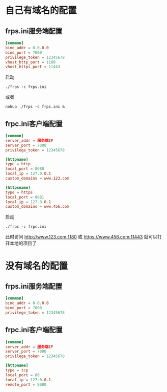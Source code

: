 # 自己有域名的配置

## frps.ini服务端配置
```conf
[common]
bind_addr = 0.0.0.0
bind_port = 7000
privilege_token = 12345678
vhost_http_port = 1180
vhost_https_port = 11443
```
启动
```
./frps -c frps.ini
```
或者
```
nohup ./frps -c frps.ini &
```

## frpc.ini客户端配置
```conf
[common]
server_addr = 服务端IP
server_port = 7000
privilege_token = 12345678

[httpname]
type = http
local_port = 8080
local_ip = 127.0.0.1
custom_domains = www.123.com

[httpsname]
type = https
local_port = 8081
local_ip = 127.0.0.1
custom_domains = www.456.com
```
启动
```
./frpc -c frpc.ini
```
此时访问 http://www.123.com:1180 或 https://www.456.com:11443 就可以打开本地的项目了
# 没有域名的配置

## frps.ini服务端配置
```conf
[common]
bind_addr = 0.0.0.0
bind_port = 7000
privilege_token = 12345678
```

## frpc.ini客户端配置
```conf
[common]
server_addr = 服务端IP
server_port = 7000
privilege_token = 12345678

[httpname]
type = tcp
local_port = 80
local_ip = 127.0.0.1
remote_port = 8080
```
